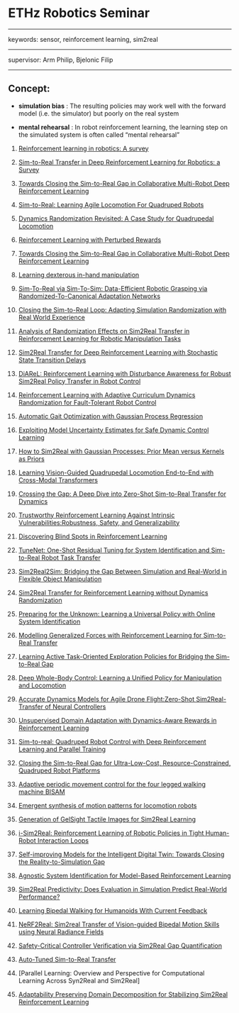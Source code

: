 
# ETHz Robotics Seminar

---

keywords: sensor, reinforcement learning, sim2real

---

supervisor: Arm  Philip, Bjelonic Filip

---

## Concept:

- **simulation bias** :  The resulting policies may work well with the forward model (i.e. the simulator) but poorly on the real system

- **mental rehearsal** : In robot reinforcement learning, the learning step on the simulated system is often called “mental rehearsal”

1. [Reinforcement learning in robotics: A survey](https://journals.sagepub.com/doi/full/10.1177/0278364913495721?casa_token=ZHHJVDn7ds8AAAAA%3AH6Vg8LSPBliwrLS1xiMmUO-qslz1ZQ76U7sxUQpDcdqms7z4tASOHcrM3j_VLg4wuUClaBH8WnsI)

2. [Sim-to-Real Transfer in Deep Reinforcement Learning for Robotics: a Survey](https://arxiv.org/abs/2009.13303)

3. [Towards Closing the Sim-to-Real Gap in Collaborative Multi-Robot Deep Reinforcement Learning](https://ieeexplore.ieee.org/abstract/document/9310796?casa_token=qGDV_tCatxMAAAAA:5zBHDB7jau8xnP5qx41yhNKzehK1gjID4hLRhxDWLTw8EXajnt4ZpV48DTVZqVsk4J2hT9nlVg)

4. [Sim-to-Real: Learning Agile Locomotion For Quadruped Robots](https://arxiv.org/abs/1804.10332)

5. [Dynamics Randomization Revisited: A Case Study for Quadrupedal Locomotion](https://ieeexplore.ieee.org/abstract/document/9560837?casa_token=yphRgw3TAuMAAAAA:gIwqpF0vq51bQ-1Tzm3C6ZyWFd4KlmzmHjAJE4o9fGy6KN9TLhx_PCNiUg5lp21DU12tzZVECA)

6. [Reinforcement Learning with Perturbed Rewards ](https://ojs.aaai.org/index.php/AAAI/article/view/6086)

7. [Towards Closing the Sim-to-Real Gap in Collaborative Multi-Robot Deep Reinforcement Learning](https://ieeexplore.ieee.org/abstract/document/9310796?casa_token=dRsmDr_HE-sAAAAA:Eqa67rg-K5t2hjELFoO0A10UVetPub3lEpNcOKE6qBgR1NEQ8huXLpGNVz_zF_m_SSVAV_bLXg)

8. [Learning dexterous in-hand manipulation](https://journals.sagepub.com/doi/full/10.1177/0278364919887447)

9. [Sim-To-Real via Sim-To-Sim: Data-Efficient Robotic Grasping via Randomized-To-Canonical Adaptation Networks](https://openaccess.thecvf.com/content_CVPR_2019/html/James_Sim-To-Real_via_Sim-To-Sim_Data-Efficient_Robotic_Grasping_via_Randomized-To-Canonical_Adaptation_Networks_CVPR_2019_paper.html)

10. [Closing the Sim-to-Real Loop: Adapting Simulation Randomization with Real World Experience](https://ieeexplore.ieee.org/abstract/document/8793789?casa_token=BYg3gfZC2ZgAAAAA:cY2h-nusTELbjyc8YsOstIolZ-5PhXDF4Bg3ryvNhxID68D7UC4x0rrR1gLnWo1f3_Lp6lSR_g)

11. [Analysis of Randomization Effects on Sim2Real Transfer in Reinforcement Learning for Robotic Manipulation Tasks](https://ieeexplore.ieee.org/abstract/document/9981951?casa_token=H53nvLiwVpQAAAAA:kZ3LOD1bqUpaFSwIjF7mZwB8Q8mBnWlOeP9USL2Xajx_28imw6iYv4V-zz6MJM4FviNTk9R1yg)

12. [Sim2Real Transfer for Deep Reinforcement Learning with Stochastic State Transition Delays](https://proceedings.mlr.press/v155/sandha21a.html)

13. [DiAReL: Reinforcement Learning with Disturbance Awareness for Robust Sim2Real Policy Transfer in Robot Control](https://arxiv.org/abs/2306.09010)

14. [Reinforcement Learning with Adaptive Curriculum Dynamics Randomization for Fault-Tolerant Robot Control](https://arxiv.org/abs/2111.10005)

15. [Automatic Gait Optimization with Gaussian Process Regression](https://webdocs.cs.ualberta.ca/~dale/papers/ijcai07a.pdf)

16. [Exploiting Model Uncertainty Estimates for Safe Dynamic Control Learning](https://proceedings.neurips.cc/paper_files/paper/1996/hash/93fb9d4b16aa750c7475b6d601c35c2c-Abstract.html)

17. [How to Sim2Real with Gaussian Processes: Prior Mean versus Kernels as Priors](https://www.diva-portal.org/smash/record.jsf?pid=diva2%3A1565302&dswid=-2444)

18. [Learning Vision-Guided Quadrupedal Locomotion End-to-End with Cross-Modal Transformers](https://arxiv.org/abs/2107.03996)

19. [Crossing the Gap: A Deep Dive into Zero-Shot Sim-to-Real Transfer for Dynamics](https://ieeexplore.ieee.org/abstract/document/9341617?casa_token=kahI3DOTdtgAAAAA:ACANVD-saqdfmasVpnjfzZv2TZ7hzSc0t8DQ96ruMOj6JR3k9faeHs3uf_Q7q7wYs0Qd4hhveg)

20. [Trustworthy Reinforcement Learning Against Intrinsic Vulnerabilities:Robustness, Safety, and Generalizability](https://arxiv.org/abs/2209.08025)

21. [Discovering Blind Spots in Reinforcement Learning](https://arxiv.org/abs/1805.08966)

22. [TuneNet: One-Shot Residual Tuning for System Identification and Sim-to-Real Robot Task Transfer](http://proceedings.mlr.press/v100/allevato20a.html)

23. [Sim2Real2Sim: Bridging the Gap Between Simulation and Real-World in Flexible Object Manipulation](https://ieeexplore.ieee.org/abstract/document/9287921?casa_token=qKgRLYO7UP4AAAAA:YlgsFqqgCWHFbMZ9idWOA8zWcylL5jz-gZU_uSJ52OVkh1FoJ3-Sabbqj37i88a1dttBUBuIHQ)

24. [Sim2Real Transfer for Reinforcement Learning without Dynamics Randomization](https://ieeexplore.ieee.org/abstract/document/9341260?casa_token=jGFad_P1MHUAAAAA:UYMglcjn4Wzra6j-oI3HlbBk6YUUmu7PUzwzHcOuebdkYImGq9LNftVFRB5BMm7YOFGSnYy48g)

25. [Preparing for the Unknown: Learning a Universal Policy with Online System Identification](https://arxiv.org/abs/1702.02453)

26. [Modelling Generalized Forces with Reinforcement Learning for Sim-to-Real Transfer](https://arxiv.org/abs/1910.09471)

27. [Learning Active Task-Oriented Exploration Policies for Bridging the Sim-to-Real Gap](https://arxiv.org/abs/2006.01952)

28. [Deep Whole-Body Control: Learning a Unified Policy for Manipulation and Locomotion](https://proceedings.mlr.press/v205/fu23a.html)

29. [Accurate Dynamics Models for Agile Drone Flight:Zero-Shot Sim2Real-Transfer of Neural Controllers](https://transferabilityinrobotics.github.io/icra2023/spotlight/TRW02_abstract.pdf)

30. [Unsupervised Domain Adaptation with Dynamics-Aware Rewards in Reinforcement Learning](https://proceedings.neurips.cc/paper_files/paper/2021/hash/f187a23c3ee681ef6913f31fd6d6446b-Abstract.html)

31. [Sim-to-real: Quadruped Robot Control with Deep Reinforcement Learning and Parallel Training](https://ieeexplore.ieee.org/abstract/document/10011921)

32. [Closing the Sim-to-Real Gap for Ultra-Low-Cost, Resource-Constrained, Quadruped Robot Platforms](http://jabbourjason.com/pubs/Closing_the_sim-to-real_gap_for_ultra-low-cost.pdf)

33. [Adaptive periodic movement control for the four legged walking machine BISAM](https://ieeexplore.ieee.org/abstract/document/770457?casa_token=mkyeMZcm1yYAAAAA:QAxwpEoX-qYKCcDUSOqTcnnhbrqLBUIVyRoGcm-a0ugfQKlPjcwuRa9EC9iKGxctnLWIsgeUbw)

34. [Emergent synthesis of motion patterns for locomotion robots](https://www.sciencedirect.com/science/article/pii/S0954181001000279?casa_token=JoX3z2MG3MMAAAAA:dlHkOEvZAV5yFcHswLVz-HGngpiPHO-ADSqrPAuLC5WLlVI3pVwgRyF6677o_ndkm2auac7Xgw)

35.  [Generation of GelSight Tactile Images for Sim2Real Learning](https://ieeexplore.ieee.org/abstract/document/9369877?casa_token=uWLWHXhT6T0AAAAA:GMe81q1SjeeUOJZYf_8VP2MswEC0upSXZiyQAH4QuDHvRafLpb2mXiBE9hZtto7qPwAStWT1ZQ)

36. [i-Sim2Real: Reinforcement Learning of Robotic Policies in Tight Human-Robot Interaction Loops](https://proceedings.mlr.press/v205/abeyruwan23a.html)

37. [Self-improving Models for the Intelligent Digital Twin: Towards Closing the Reality-to-Simulation Gap](https://www.sciencedirect.com/science/article/pii/S2405896322001823)

38. [Agnostic System Identification for Model-Based Reinforcement Learning](https://arxiv.org/abs/1203.1007)

39. [Sim2Real Predictivity: Does Evaluation in Simulation Predict Real-World Performance?](https://ieeexplore.ieee.org/abstract/document/9158349?casa_token=rfkpcGKfLl4AAAAA:9wCizUDY4c567eO0o7POKb1FE8gBKJe6aR6UOFAEclMevrDvxo5Idz8fxO-PstzCWoyNEajqOg)

40. [Learning Bipedal Walking for Humanoids With Current Feedback](https://ieeexplore.ieee.org/abstract/document/10201853)

41. [NeRF2Real: Sim2real Transfer of Vision-guided Bipedal Motion Skills using Neural Radiance Fields](https://ieeexplore.ieee.org/abstract/document/10161544?casa_token=oQw3teIEj7oAAAAA:20jGq2yt8H4WXwls6y4UM1NHfV29A8yZaCWaZb21MPBeb3pSQ-5VhDXn2T9SppNYCyr49L_yEQ)

42. [Safety-Critical Controller Verification via Sim2Real Gap Quantification](https://ieeexplore.ieee.org/abstract/document/10161126?casa_token=yCF1f0R1Lq0AAAAA:xo21Cx53gsrg0mB7SfS8lFxmWvfgBTlWyQdvoWxFACMJjHAoMVwlxsPfTrfBeibqRw8u96Bu6A)

43. [Auto-Tuned Sim-to-Real Transfer](https://ieeexplore.ieee.org/abstract/document/9562091?casa_token=UVHKggFtRusAAAAA:TMmJo8MCWVG8EjiwmWRs9fR6moQ_3f9o5ngzyxzhOd0eGov085S_Tyk86BvDQODXAjZ6lKr25g)

44. [Parallel Learning: Overview and Perspective for Computational Learning Across Syn2Real and Sim2Real]

45. [Adaptability Preserving Domain Decomposition for Stabilizing Sim2Real Reinforcement Learning](https://ieeexplore.ieee.org/abstract/document/9341124?casa_token=FGwsOIdemZgAAAAA:Ua5r3OY7a9Jq918-Thrl-BHQ2435fAX8DJsPr3IdN7iBQo2nhVni9vd81za0nQhGCo8ylFUpuw)

